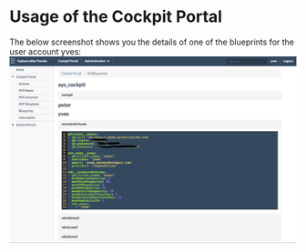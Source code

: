 # Usage of the Cockpit Portal

The below screenshot shows you the details of one of the blueprints for the user account yves: 
![](cockpit.png)